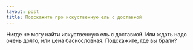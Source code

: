```yaml
---
layout: post 
title: Подскажите про искуственную ель с доставкой 
--- 
```

Нигде не могу найти искуственную ель с доставкой. Или ждать надо очень долго, или цена баснословная. Подскажите, где вы брали?